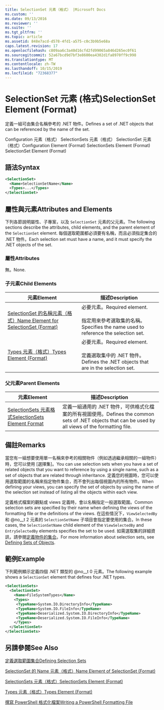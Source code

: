 ```yaml
---
title: SelectionSet 元素（格式） |Microsoft Docs
ms.custom: ''
ms.date: 09/13/2016
ms.reviewer: ''
ms.suite: ''
ms.tgt_pltfrm: ''
ms.topic: article
ms.assetid: 848e7acd-d578-4fd1-a575-c0c3b9b5e68a
caps.latest.revision: 17
ms.openlocfilehash: c809aa6c3a40d16cfd2fd99065a846d265ec0f61
ms.sourcegitcommit: 52a67bcd9d7bf3e8600ea4302d1fa8970ff9c998
ms.translationtype: MT
ms.contentlocale: zh-TW
ms.lasthandoff: 10/15/2019
ms.locfileid: "72368377"
---
```

# <a name="selectionset-element-format"></a><span data-ttu-id="eace8-102">SelectionSet 元素 (格式)</span><span class="sxs-lookup"><span data-stu-id="eace8-102">SelectionSet Element (Format)</span></span>

<span data-ttu-id="eace8-103">定義一組可由集合名稱參考的 .NET 物件。</span><span class="sxs-lookup"><span data-stu-id="eace8-103">Defines a set of .NET objects that can be referenced by the name of the set.</span></span>

<span data-ttu-id="eace8-104">Configuration 元素（格式） SelectionSets 元素（格式） SelectionSet 元素（格式）</span><span class="sxs-lookup"><span data-stu-id="eace8-104">Configuration Element (Format) SelectionSets Element (Format) SelectionSet Element (Format)</span></span>

## <a name="syntax"></a><span data-ttu-id="eace8-105">語法</span><span class="sxs-lookup"><span data-stu-id="eace8-105">Syntax</span></span>

```xml
<SelectionSet>
  <Name>SelectionSetName</Name>
  <Types>...</Types>
</SelectionSet>
```

## <a name="attributes-and-elements"></a><span data-ttu-id="eace8-106">屬性與元素</span><span class="sxs-lookup"><span data-stu-id="eace8-106">Attributes and Elements</span></span>

<span data-ttu-id="eace8-107">下列各節說明屬性、子專案，以及 `SelectionSet` 元素的父元素。</span><span class="sxs-lookup"><span data-stu-id="eace8-107">The following sections describe the attributes, child elements, and the parent element of the `SelectionSet` element.</span></span> <span data-ttu-id="eace8-108">每個選取範圍都必須要有名稱，而且必須指定集合的 .NET 物件。</span><span class="sxs-lookup"><span data-stu-id="eace8-108">Each selection set must have a name, and it must specify the .NET objects of the set.</span></span>

### <a name="attributes"></a><span data-ttu-id="eace8-109">屬性</span><span class="sxs-lookup"><span data-stu-id="eace8-109">Attributes</span></span>

<span data-ttu-id="eace8-110">無。</span><span class="sxs-lookup"><span data-stu-id="eace8-110">None.</span></span>

### <a name="child-elements"></a><span data-ttu-id="eace8-111">子元素</span><span class="sxs-lookup"><span data-stu-id="eace8-111">Child Elements</span></span>

|<span data-ttu-id="eace8-112">元素</span><span class="sxs-lookup"><span data-stu-id="eace8-112">Element</span></span>|<span data-ttu-id="eace8-113">描述</span><span class="sxs-lookup"><span data-stu-id="eace8-113">Description</span></span>|
|-------------|-----------------|
|[<span data-ttu-id="eace8-114">SelectionSet 的名稱元素（格式）</span><span class="sxs-lookup"><span data-stu-id="eace8-114">Name Element for SelectionSet (Format)</span></span>](./name-element-for-selectionset-format.md)|<span data-ttu-id="eace8-115">必要元素。</span><span class="sxs-lookup"><span data-stu-id="eace8-115">Required element.</span></span><br /><br /> <span data-ttu-id="eace8-116">指定用來參考選取集的名稱。</span><span class="sxs-lookup"><span data-stu-id="eace8-116">Specifies the name used to reference the selection set.</span></span>|
|[<span data-ttu-id="eace8-117">Types 元素（格式）</span><span class="sxs-lookup"><span data-stu-id="eace8-117">Types Element (Format)</span></span>](./types-element-for-selectionset-format.md)|<span data-ttu-id="eace8-118">必要元素。</span><span class="sxs-lookup"><span data-stu-id="eace8-118">Required element.</span></span><br /><br /> <span data-ttu-id="eace8-119">定義選取集中的 .NET 物件。</span><span class="sxs-lookup"><span data-stu-id="eace8-119">Defines the .NET objects that are in the selection set.</span></span>|

### <a name="parent-elements"></a><span data-ttu-id="eace8-120">父元素</span><span class="sxs-lookup"><span data-stu-id="eace8-120">Parent Elements</span></span>

|<span data-ttu-id="eace8-121">元素</span><span class="sxs-lookup"><span data-stu-id="eace8-121">Element</span></span>|<span data-ttu-id="eace8-122">描述</span><span class="sxs-lookup"><span data-stu-id="eace8-122">Description</span></span>|
|-------------|-----------------|
|[<span data-ttu-id="eace8-123">SelectionSets 元素格式</span><span class="sxs-lookup"><span data-stu-id="eace8-123">SelectionSets Element Format</span></span>](./selectionsets-element-format.md)|<span data-ttu-id="eace8-124">定義一組通用的 .NET 物件，可供格式化檔案的所有視圖使用。</span><span class="sxs-lookup"><span data-stu-id="eace8-124">Defines the common sets of .NET objects that can be used by all views of the formatting file.</span></span>|

## <a name="remarks"></a><span data-ttu-id="eace8-125">備註</span><span class="sxs-lookup"><span data-stu-id="eace8-125">Remarks</span></span>

<span data-ttu-id="eace8-126">當您有一組想要使用單一名稱來參考的相關物件（例如透過繼承相關的一組物件）時，您可以使用 [選擇集]。</span><span class="sxs-lookup"><span data-stu-id="eace8-126">You can use selection sets when you have a set of related objects that you want to reference by using a single name, such as a set of objects that are related through inheritance.</span></span> <span data-ttu-id="eace8-127">定義您的視圖時，您可以使用選取範圍的名稱來指定物件集合，而不會列出每個視圖內的所有物件。</span><span class="sxs-lookup"><span data-stu-id="eace8-127">When defining your views, you can specify the set of objects by using the name of the selection set instead of listing all the objects within each view.</span></span>

<span data-ttu-id="eace8-128">定義格式檔案的觀點或 views 定義時，會以名稱指定一般選取範圍。</span><span class="sxs-lookup"><span data-stu-id="eace8-128">Common selection sets are specified by their name when defining the views of the formatting file or the definitions of the views.</span></span> <span data-ttu-id="eace8-129">在這些情況下，`ViewSelectedBy` 和 @no__t 2 元素的 `SelectionSetName` 子項目會指定要使用的集合。</span><span class="sxs-lookup"><span data-stu-id="eace8-129">In these cases, the `SelectionSetName` child element of the `ViewSelectedBy` and `EntrySelectedBy` elements specifies the set to be used.</span></span> <span data-ttu-id="eace8-130">如需選取集的詳細資訊，請參閱[定義物件的集合](./defining-selection-sets.md)。</span><span class="sxs-lookup"><span data-stu-id="eace8-130">For more information about selection sets, see [Defining Sets of Objects](./defining-selection-sets.md).</span></span>

## <a name="example"></a><span data-ttu-id="eace8-131">範例</span><span class="sxs-lookup"><span data-stu-id="eace8-131">Example</span></span>

<span data-ttu-id="eace8-132">下列範例顯示定義四個 .NET 類型的 @no__t 0 元素。</span><span class="sxs-lookup"><span data-stu-id="eace8-132">The following example shows a `SelectionSet` element that defines four .NET types.</span></span>

```xml
<SelectionSets>
  <SelectionSet>
    <Name>FileSystemTypes</Name>
    <Types>
     <TypeName>System.IO.DirectoryInfo</TypeName>
     <TypeName>System.IO.FileInfo</TypeName>
     <TypeName>Deserialized.System.IO.DirectoryInfo</TypeName>
     <TypeName>Deserialized.System.IO.FileInfo</TypeName>
    </Types>
  </SelectionSet>
</SelectionSets>
```

## <a name="see-also"></a><span data-ttu-id="eace8-133">另請參閱</span><span class="sxs-lookup"><span data-stu-id="eace8-133">See Also</span></span>

[<span data-ttu-id="eace8-134">定義選取範圍集合</span><span class="sxs-lookup"><span data-stu-id="eace8-134">Defining Selection Sets</span></span>](./defining-selection-sets.md)

[<span data-ttu-id="eace8-135">SelectionSet 的 Name 元素（格式）</span><span class="sxs-lookup"><span data-stu-id="eace8-135">Name Element of SelectionSet (Format)</span></span>](./name-element-for-selectionset-format.md)

[<span data-ttu-id="eace8-136">SelectionSets 元素（格式）</span><span class="sxs-lookup"><span data-stu-id="eace8-136">SelectionSets Element (Format)</span></span>](./selectionsets-element-format.md)

[<span data-ttu-id="eace8-137">Types 元素（格式）</span><span class="sxs-lookup"><span data-stu-id="eace8-137">Types Element (Format)</span></span>](./types-element-for-selectionset-format.md)

[<span data-ttu-id="eace8-138">撰寫 PowerShell 格式化檔案</span><span class="sxs-lookup"><span data-stu-id="eace8-138">Writing a PowerShell Formatting File</span></span>](./writing-a-powershell-formatting-file.md)
